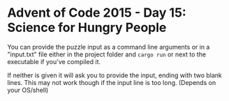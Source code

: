# Advent of Code 2015 - Day 15: Science for Hungry People

You can provide the puzzle input as a command line arguments or
in a "input.txt" file either in the project folder and `cargo run`
or next to the executable if you've compiled it.

If neither is given it will ask you to provide the input,
ending with two blank lines. This may not work though if
the input line is too long. (Depends on your OS/shell)
